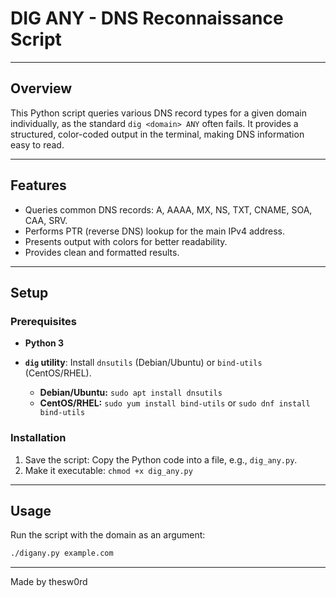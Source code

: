 # DIG ANY - DNS Reconnaissance Script

---

## Overview

This Python script queries various DNS record types for a given domain individually, as the standard `dig <domain> ANY` often fails. It provides a structured, color-coded output in the terminal, making DNS information easy to read.

---

## Features

* Queries common DNS records: A, AAAA, MX, NS, TXT, CNAME, SOA, CAA, SRV.
* Performs PTR (reverse DNS) lookup for the main IPv4 address.
* Presents output with colors for better readability.
* Provides clean and formatted results.

---

## Setup

### Prerequisites

* **Python 3**
* **`dig` utility**: Install `dnsutils` (Debian/Ubuntu) or `bind-utils` (CentOS/RHEL).

    * **Debian/Ubuntu:** `sudo apt install dnsutils`
    * **CentOS/RHEL:** `sudo yum install bind-utils` or `sudo dnf install bind-utils`

### Installation

1.  Save the script: Copy the Python code into a file, e.g., `dig_any.py`.
2.  Make it executable: `chmod +x dig_any.py`

---

## Usage

Run the script with the domain as an argument:

```bash
./digany.py example.com
```
---
Made by thesw0rd
